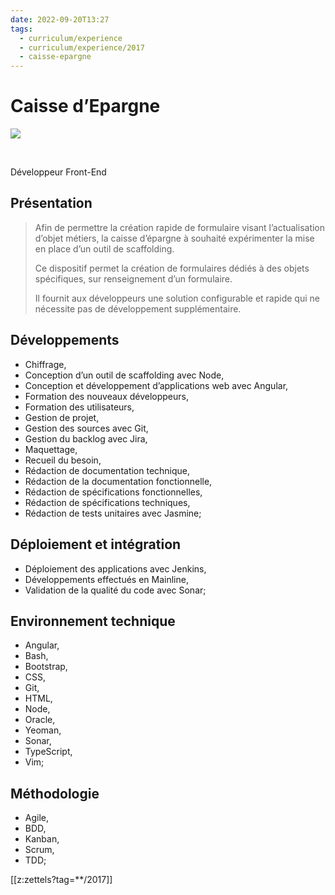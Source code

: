```yaml
---
date: 2022-09-20T13:27
tags:
  - curriculum/experience
  - curriculum/experience/2017
  - caisse-epargne
---
```


# Caisse d’Epargne

<img src="https://upload.wikimedia.org/wikipedia/fr/thumb/7/79/CAISSE_EPARGNE_LOGO_2021.jpg/1200px-CAISSE_EPARGNE_LOGO_2021.jpg">

$~$

Développeur Front-End

## Présentation

> Afin de permettre la création rapide de formulaire visant
> l’actualisation d’objet métiers, la caisse d’épargne à souhaité
> expérimenter la mise en place d’un outil de scaffolding.
> 
> Ce dispositif permet la création de formulaires dédiés à des objets
> spécifiques, sur renseignement d’un formulaire.
> 
> Il fournit aux développeurs une solution configurable et rapide qui ne
> nécessite pas de développement supplémentaire.

## Développements
-   Chiffrage,
-   Conception d’un outil de scaffolding avec Node,
-   Conception et développement d’applications web avec Angular,
-   Formation des nouveaux développeurs,
-   Formation des utilisateurs,
-   Gestion de projet,
-   Gestion des sources avec Git,
-   Gestion du backlog avec Jira,
-   Maquettage,
-   Recueil du besoin,
-   Rédaction de documentation technique,
-   Rédaction de la documentation fonctionnelle,
-   Rédaction de spécifications fonctionnelles,
-   Rédaction de spécifications techniques,
-   Rédaction de tests unitaires avec Jasmine;

## Déploiement et intégration
-   Déploiement des applications avec Jenkins,
-   Développements effectués en Mainline,
-   Validation de la qualité du code avec Sonar;

## Environnement technique
-   Angular,
-   Bash,
-   Bootstrap,
-   CSS,
-   Git,
-   HTML,
-   Node,
-   Oracle,
-   Yeoman,
-   Sonar,
-   TypeScript,
-   Vim;

## Méthodologie
-   Agile,
-   BDD,
-   Kanban,
-   Scrum,
-   TDD;

[[z:zettels?tag=**/2017]]
